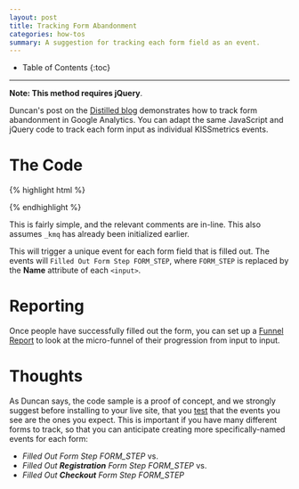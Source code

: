 ```yaml
---
layout: post
title: Tracking Form Abandonment
categories: how-tos
summary: A suggestion for tracking each form field as an event.
---
```

* Table of Contents
{:toc}
* * *

**Note: This method requires jQuery**.

Duncan's post on the [Distilled blog][distilled] demonstrates how to track form abandonment in Google Analytics. You can adapt the same JavaScript and jQuery code to track each form input as individual KISSmetrics events.

# The Code

{% highlight html %}
<script type='text/javascript'>
// Wait for jQuery to finish loading
$(document).ready(function() {

  // For all inputs, trigger an event after the browser loses focus from a field
  $(':input').blur(function () {

    // Check that the visitor entered some information in the field
    if($(this).val().length > 0) {
      _kmq.push(['record', 'Filled Out Form Step ' + $(this).attr('name')]);
      }
    });

  // For radio buttons and checkboxes, .change() works better than .blur()
  $('input:radio, input:checkbox').change(function () {
    _kmq.push(['record', 'Filled Out Form Step ' + $(this).attr('name')]);
    });
});
</script>
{% endhighlight %}

This is fairly simple, and the relevant comments are in-line. This also assumes `_kmq` has already been initialized earlier.

This will trigger a unique event for each form field that is filled out. The events will  `Filled Out Form Step FORM_STEP`, where `FORM_STEP` is replaced by the **Name** attribute of each `<input>`.

# Reporting

Once people have successfully filled out the form, you can set up a [Funnel Report][funnel] to look at the micro-funnel of their progression from input to input.

# Thoughts

As Duncan says, the code sample is a proof of concept, and we strongly suggest before installing to your live site, that you [test][testing] that the events you see are the ones you expect. This is important if you have many different forms to track, so that you can anticipate creating more specifically-named events for each form:

* *Filled Out Form Step FORM_STEP* vs.
* *Filled Out* ***Registration*** *Form Step FORM_STEP* vs.
* *Filled Out* ***Checkout*** *Form Step FORM_STEP*

[distilled]: http://www.distilled.net/blog/conversion-rate-optimization/using-jquery-and-google-analytics-events-to-track-form-abandonment/
[funnel]: /tools/funnels
[testing]: /getting-started/testing-km